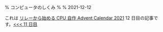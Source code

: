 % コンピュータのしくみ
%
% 2021-12-12

これは [リレーから始める CPU 自作 Advent Calendar 2021](https://adventar.org/calendars/7052) 12 日目の記事です。[<<< 11 日目](../Day11_CPU/)
